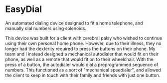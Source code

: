 # EasyDial
An automated dialing device designed to fit a home telephone, and manually dial numbers using solenoids.

This device was built for a client with cerebral palsy who wished to continue using their own personal home phone. However, due to
their illness, they no longer had the dexterity required to press the buttons on their phone. My team and I instead designed a mechanical
autodialer that would fit on their phone, as well as a remote that would fit on to their wheelchair. With the press of a button, the 
autodialer would dial a preprogrammed sequence of numbers. This functioned as a sort of "mechanical speedialer", and allowed 
the client to keep in touch with their family and friends with just one button.
